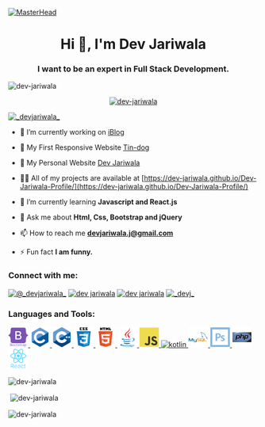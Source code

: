 [![MasterHead](https://developerguru.in/data1/images/mern-stack.png)](https://rishavchanda.io)
<h1 align="center">Hi 👋, I'm Dev Jariwala</h1>
<h3 align="center">I want to be an expert in Full Stack Development.</h3>


<p align="left"> <img src="https://komarev.com/ghpvc/?username=dev-jariwala&label=Profile%20views&color=0e75b6&style=flat" alt="dev-jariwala" /> </p>

<p align="center"> <a href="https://github.com/ryo-ma/github-profile-trophy"><img src="https://github-profile-trophy.vercel.app/?username=dev-jariwala" alt="dev-jariwala" /></a> </p>

<p align="left"> <a href="https://twitter.com/_devjariwala_" target="blank"><img src="https://img.shields.io/twitter/follow/_devjariwala_?logo=twitter&style=for-the-badge" alt="_devjariwala_" /></a> </p>

- 🔭 I’m currently working on [iBlog](https://dev-jariwala.github.io/iBlog/)

- 👯 My First Responsive Website [Tin-dog](https://dev-jariwala.github.io/tindog/)

- 🤝 My Personal Website [Dev Jariwala](https://dev-jariwala.github.io/Dev-jariwala/)

- 👨‍💻 All of my projects are available at [https://dev-jariwala.github.io/Dev-Jariwala-Profile/](https://dev-jariwala.github.io/Dev-Jariwala-Profile/)

- 🌱 I’m currently learning **Javascript and React.js**

- 💬 Ask me about **Html, Css, Bootstrap and jQuery**

- 📫 How to reach me **devjariwala.j@gmail.com**

- ⚡ Fun fact **I am funny.**

<h3 align="left">Connect with me:</h3>
<p align="left">
<a href="https://twitter.com/_devjariwala_" target="blank"><img align="center" src="https://raw.githubusercontent.com/rahuldkjain/github-profile-readme-generator/master/src/images/icons/Social/twitter.svg" alt="@_devjariwala_" height="30" width="40" /></a>
<a href="https://linkedin.com/in/dev jariwala" target="blank"><img align="center" src="https://raw.githubusercontent.com/rahuldkjain/github-profile-readme-generator/master/src/images/icons/Social/linked-in-alt.svg" alt="dev jariwala" height="30" width="40" /></a>
<a href="https://fb.com/dev jariwala" target="blank"><img align="center" src="https://raw.githubusercontent.com/rahuldkjain/github-profile-readme-generator/master/src/images/icons/Social/facebook.svg" alt="dev jariwala" height="30" width="40" /></a>
<a href="https://instagram.com/_devj_" target="blank"><img align="center" src="https://raw.githubusercontent.com/rahuldkjain/github-profile-readme-generator/master/src/images/icons/Social/instagram.svg" alt="_devj_" height="30" width="40" /></a>
</p>

<h3 align="left">Languages and Tools:</h3>
<p align="left"> <a href="https://getbootstrap.com" target="_blank" rel="noreferrer"> <img src="https://raw.githubusercontent.com/devicons/devicon/master/icons/bootstrap/bootstrap-plain-wordmark.svg" alt="bootstrap" width="40" height="40"/> </a> <a href="https://www.cprogramming.com/" target="_blank" rel="noreferrer"> <img src="https://raw.githubusercontent.com/devicons/devicon/master/icons/c/c-original.svg" alt="c" width="40" height="40"/> </a> <a href="https://www.w3schools.com/cpp/" target="_blank" rel="noreferrer"> <img src="https://raw.githubusercontent.com/devicons/devicon/master/icons/cplusplus/cplusplus-original.svg" alt="cplusplus" width="40" height="40"/> </a> <a href="https://www.w3schools.com/css/" target="_blank" rel="noreferrer"> <img src="https://raw.githubusercontent.com/devicons/devicon/master/icons/css3/css3-original-wordmark.svg" alt="css3" width="40" height="40"/> </a> <a href="https://www.w3.org/html/" target="_blank" rel="noreferrer"> <img src="https://raw.githubusercontent.com/devicons/devicon/master/icons/html5/html5-original-wordmark.svg" alt="html5" width="40" height="40"/> </a> <a href="https://www.java.com" target="_blank" rel="noreferrer"> <img src="https://raw.githubusercontent.com/devicons/devicon/master/icons/java/java-original.svg" alt="java" width="40" height="40"/> </a> <a href="https://developer.mozilla.org/en-US/docs/Web/JavaScript" target="_blank" rel="noreferrer"> <img src="https://raw.githubusercontent.com/devicons/devicon/master/icons/javascript/javascript-original.svg" alt="javascript" width="40" height="40"/> </a> <a href="https://kotlinlang.org" target="_blank" rel="noreferrer"> <img src="https://www.vectorlogo.zone/logos/kotlinlang/kotlinlang-icon.svg" alt="kotlin" width="40" height="40"/> </a> <a href="https://www.mysql.com/" target="_blank" rel="noreferrer"> <img src="https://raw.githubusercontent.com/devicons/devicon/master/icons/mysql/mysql-original-wordmark.svg" alt="mysql" width="40" height="40"/> </a> <a href="https://www.photoshop.com/en" target="_blank" rel="noreferrer"> <img src="https://raw.githubusercontent.com/devicons/devicon/master/icons/photoshop/photoshop-line.svg" alt="photoshop" width="40" height="40"/> </a> <a href="https://www.php.net" target="_blank" rel="noreferrer"> <img src="https://raw.githubusercontent.com/devicons/devicon/master/icons/php/php-original.svg" alt="php" width="40" height="40"/> </a> <a href="https://reactjs.org/" target="_blank" rel="noreferrer"> <img src="https://raw.githubusercontent.com/devicons/devicon/master/icons/react/react-original-wordmark.svg" alt="react" width="40" height="40"/> </a> </p>
<p><img align="center" src="https://github-readme-stats.vercel.app/api/top-langs?username=Dev-Jariwala&show_icons=true&locale=en&layout=compact" alt="dev-jariwala" /></p>
<p>&nbsp;<img align="center" src="https://github-readme-stats.vercel.app/api?username=Dev-Jariwala&show_icons=true&locale=en" alt="dev-jariwala" /></p>

<p><img align="center" src="https://github-readme-streak-stats.herokuapp.com/?user=dev-jariwala&" alt="dev-jariwala" /></p>
